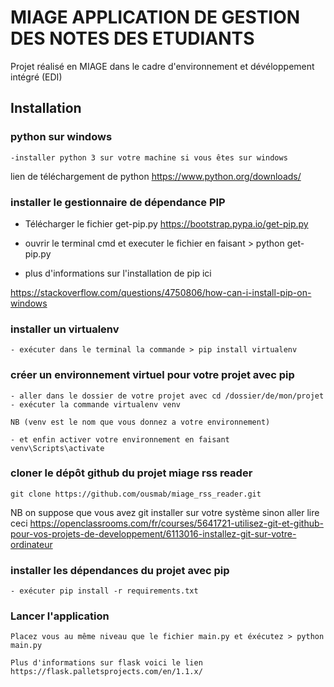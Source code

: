 # MIAGE APPLICATION DE GESTION DES NOTES DES ETUDIANTS
Projet réalisé en MIAGE dans le cadre d'environnement et dévéloppement intégré (EDI)

## Installation

### python sur windows
```
-installer python 3 sur votre machine si vous êtes sur windows 

```
lien de téléchargement de python https://www.python.org/downloads/

### installer le gestionnaire de dépendance PIP 

- Télécharger le fichier get-pip.py https://bootstrap.pypa.io/get-pip.py
- ouvrir le terminal cmd et executer le fichier en faisant > python get-pip.py

- plus d'informations sur l'installation de pip ici 

https://stackoverflow.com/questions/4750806/how-can-i-install-pip-on-windows

### installer un virtualenv 
```
- exécuter dans le terminal la commande > pip install virtualenv
```
### créer un environnement virtuel pour votre projet avec pip
```
- aller dans le dossier de votre projet avec cd /dossier/de/mon/projet
- exécuter la commande virtualenv venv 

NB (venv est le nom que vous donnez a votre environnement)

- et enfin activer votre environnement en faisant venv\Scripts\activate
```
### cloner le dépôt github du projet miage rss reader
```
git clone https://github.com/ousmab/miage_rss_reader.git

```
NB on suppose que vous avez git installer sur votre système sinon aller lire ceci 
https://openclassrooms.com/fr/courses/5641721-utilisez-git-et-github-pour-vos-projets-de-developpement/6113016-installez-git-sur-votre-ordinateur

### installer les dépendances du projet avec pip
```
- exécuter pip install -r requirements.txt
```

### Lancer l'application
```
Placez vous au même niveau que le fichier main.py et éxécutez > python main.py

Plus d'informations sur flask voici le lien https://flask.palletsprojects.com/en/1.1.x/
```
